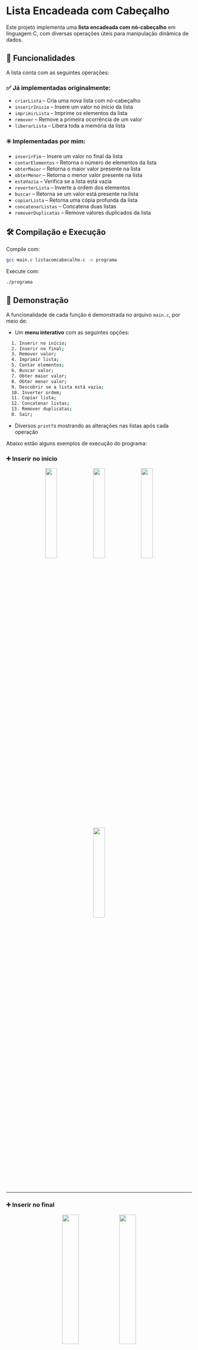 # Lista Encadeada com Cabeçalho

Este projeto implementa uma **lista encadeada com nó-cabeçalho** em linguagem C, com diversas operações úteis para manipulação dinâmica de dados.

## 🧠 Funcionalidades

A lista conta com as seguintes operações:

### ✅ Já implementadas originalmente:
- `criarLista` – Cria uma nova lista com nó-cabeçalho
- `inserirInicio` – Insere um valor no início da lista
- `imprimirLista` – Imprime os elementos da lista
- `remover` – Remove a primeira ocorrência de um valor
- `liberarLista` – Libera toda a memória da lista

### ✳️ Implementadas por mim:
- `inserirFim` – Insere um valor no final da lista
- `contarElementos` – Retorna o número de elementos da lista
- `obterMaior` – Retorna o maior valor presente na lista
- `obterMenor` – Retorna o menor valor presente na lista
- `estaVazia` – Verifica se a lista está vazia
- `reverterLista` – Inverte a ordem dos elementos
- `buscar` – Retorna se um valor está presente na lista
- `copiarLista` – Retorna uma cópia profunda da lista
- `concatenarListas` – Concatena duas listas
- `removerDuplicatas` – Remove valores duplicados da lista

## 🛠️ Compilação e Execução

Compile com:

```bash
gcc main.c listacomcabecalho.c -o programa
```

Execute com:

```bash
./programa
```

## 🧪 Demonstração

A funcionalidade de cada função é demonstrada no arquivo `main.c`, por meio de:

- Um **menu interativo** com as seguintes opções:

```bash
  1. Inserir no início;
  2. Inserir no final;
  3. Remover valor;
  4. Imprimir lista;
  5. Contar elementos;
  6. Buscar valor;
  7. Obter maior valor;
  8. Obter menor valor;
  9. Descobrir se a lista está vazia;
  10. Inverter ordem;
  11. Copiar lista;
  12. Concatenar listas;
  13. Remover duplicatas;
  0. Sair;
```

- Diversos `printf`s mostrando as alterações nas listas após cada operação

Abaixo estão alguns exemplos de execução do programa:

### ➕ Inserir no início
<p align="center">
  <img src="img/inserirInicio01.png" width="25%" />
  <img src="img/inserirInicio02.png" width="25%" />
  <img src="img/inserirInicio03.png" width="25%" />
  <img src="img/inserirInicio04.png" width="25%" />
</p>

***

### ➕ Inserir no final
<p align="center">
  <img src="img/inserirFim01.png" width="30%" />
  <img src="img/inserirFim02.png" width="30%" />
</p>

***

### ❌ Remover valor
<p align="center">
  <img src="img/remover01.png" width="30%" />
  <img src="img/remover02.png" width="30%" />
</p>

***

### 📄 Imprimir lista
<p align="center">
  <img src="img/imprimir.png" width="30%" />
</p>

***

### 🔢 Contar elementos
<p align="center">
  <img src="img/contarElementos01.png" width="30%" />
</p>

***

### 🔍 Buscar valor
<p align="center">
  <img src="img/buscar01.png" width="30%" />
  <img src="img/buscar02.png" width="30%" />
</p>

***

### 🔺 Obter maior valor
<p align="center">
  <img src="img/maiorValor.png" width="30%" />
</p>

***

### 🔻 Obter menor valor
<p align="center">
  <img src="img/menorValor.png" width="30%" />
</p>

***

### 📭 Descobrir se a lista está vazia
<p align="center">
  <img src="img/estaVazia.png" width="30%" />
</p>

***

### 🔁 Inverter ordem
<p align="center">
  <img src="img/inverter.png" width="30%" />
</p>

***

### 📝 Copiar lista
<p align="center">
  <img src="img/copiar.png" width="30%" />
</p>

***

### 📎 Concatenar listas
<p align="center">
  <img src="img/concatenar.png" width="30%" />
</p>

***

### 🧹 Remover duplicatas
<p align="center">
  <img src="img/removerDuplicata.png" width="30%" />
</p>

***

### 🚪 Sair
<p align="center">
  <img src="img/sair.png" width="30%" />
</p>
